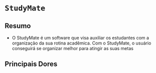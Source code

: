 # `StudyMate`

## Resumo
- O StudyMate é um software que visa auxiliar os estudantes com a organização da sua rotina acadêmica. Com o StudyMate, o usuário conseguirá se organizar melhor para atingir as suas metas 

## Principais Dores
